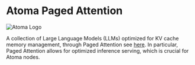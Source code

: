 # Atoma Paged Attention

![Atoma Logo](https://github.com/atoma-network/atoma-paged-attention/blob/atoma-image/assets/atoma-symbol.jpg)

A collection of Large Language Models (LLMs) optimized for KV cache memory management, through Paged Attention see [here](https://arxiv.org/pdf/2309.06180). In particular, Paged Attention allows for optimized inference serving, which is crucial for Atoma nodes.
